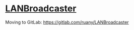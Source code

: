 [LANBroadcaster](https://spigotmc.org/resources/5320/)
==============

Moving to GitLab: https://gitlab.com/ruany/LANBroadcaster
